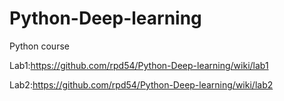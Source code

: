 # Python-Deep-learning
Python course

Lab1:https://github.com/rpd54/Python-Deep-learning/wiki/lab1

Lab2:https://github.com/rpd54/Python-Deep-learning/wiki/lab2
